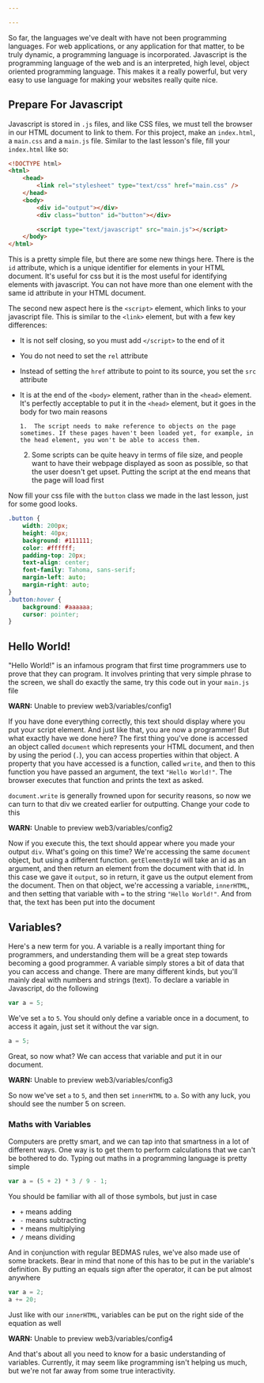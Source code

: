 ```yaml
---

---
```

So far, the languages we've dealt with have not been programming languages. For web applications, or any application for that matter, to be truly dynamic, a programming language is incorporated. Javascript is the programming language of the web and is an interpreted, high level, object oriented programming language. This makes it a really powerful, but very easy to use language for making your websites really quite nice.

## Prepare For Javascript

Javascript is stored in `.js` files, and like CSS files, we must tell the browser in our HTML document to link to them. For this project, make an `index.html`, a `main.css` and a `main.js` file. Similar to the last lesson's file, fill your `index.html` like so:

``` html
<!DOCTYPE html>
<html>
    <head>
        <link rel="stylesheet" type="text/css" href="main.css" />
    </head>
    <body>
        <div id="output"></div>
        <div class="button" id="button"></div>

        <script type="text/javascript" src="main.js"></script>
    </body>
</html>
```

This is a pretty simple file, but there are some new things here. There is the `id` attribute, which is a unique identifier for elements in your HTML document. It's useful for css but it is the most useful for identifying elements with javascript. You can not have more than one element with the same id attribute in your HTML document.

The second new aspect here is the `<script>` element, which links to your javascript file. This is similar to the `<link>` element, but with a few key differences:

*   It is not self closing, so you must add `</script>` to the end of it
*   You do not need to set the `rel` attribute
*   Instead of setting the `href` attribute to point to its source, you set the `src` attribute
*   It is at the end of the `<body>` element, rather than in the `<head>` element. It's perfectly acceptable to put it in the `<head>` element, but it goes in the body for two main reasons

        1.  The script needs to make reference to objects on the page sometimes. If these pages haven't been loaded yet, for example, in the head element, you won't be able to access them.
    2.  Some scripts can be quite heavy in terms of file size, and people want to have their webpage displayed as soon as possible, so that the user doesn't get upset. Putting the script at the end means that the page will load first

Now fill your css file with the `button` class we made in the last lesson, just for some good looks.

``` css
.button {
    width: 200px;
    height: 40px;
    background: #111111;
    color: #ffffff;
    padding-top: 20px;
    text-align: center;
    font-family: Tahoma, sans-serif;
    margin-left: auto;
    margin-right: auto;
}
.button:hover {
    background: #aaaaaa;
    cursor: pointer;
}
```

## Hello World!

"Hello World!" is an infamous program that first time programmers use to prove that they can program. It involves printing that very simple phrase to the screen, we shall do exactly the same, try this code out in your `main.js` file

**WARN:** Unable to preview web3/variables/config1

If you have done everything correctly, this text should display where you put your script element. And just like that, you are now a programmer! But what exactly have we done here? The first thing you've done is accessed an object called `document` which represents your HTML document, and then by using the period (`.`), you can access properties within that object. A property that you have accessed is a function, called `write`, and then to this function you have passed an argument, the text `"Hello World!"`. The browser executes that function and prints the text as asked.

`document.write` is generally frowned upon for security reasons, so now we can turn to that div we created earlier for outputting. Change your code to this

**WARN:** Unable to preview web3/variables/config2

Now if you execute this, the text should appear where you made your output `div`. What's going on this time? We're accessing the same `document` object, but using a different function. `getElementById` will take an id as an argument, and then return an element from the document with that id. In this case we gave it `output`, so in return, it gave us the output element from the document. Then on that object, we're accessing a variable, `innerHTML`, and then setting that variable with `=` to the string `"Hello World!"`. And from that, the text has been put into the document

## Variables?

Here's a new term for you. A variable is a really important thing for programmers, and understanding them will be a great step towards becoming a good programmer. A variable simply stores a bit of data that you can access and change. There are many different kinds, but you'll mainly deal with numbers and strings (text). To declare a variable in Javascript, do the following

``` js
var a = 5;
```

We've set `a` to `5`. You should only define a variable once in a document, to access it again, just set it without the var sign.

``` js
a = 5;
```

Great, so now what? We can access that variable and put it in our document.

**WARN:** Unable to preview web3/variables/config3

So now we've set `a` to `5`, and then set `innerHTML` to `a`. So with any luck, you should see the number 5 on screen.

### Maths with Variables

Computers are pretty smart, and we can tap into that smartness in a lot of different ways. One way is to get them to perform calculations that we can't be bothered to do. Typing out maths in a programming language is pretty simple

``` js
var a = (5 + 2) * 3 / 9 - 1;
```

You should be familiar with all of those symbols, but just in case

*   `+` means adding
*   `-` means subtracting
*   `*` means multiplying
*   `/` means dividing

And in conjunction with regular BEDMAS rules, we've also made use of some brackets. Bear in mind that none of this has to be put in the variable's definition. By putting an equals sign after the operator, it can be put almost anywhere

``` js
var a = 2;
a += 20;
```

Just like with our `innerHTML`, variables can be put on the right side of the equation as well

**WARN:** Unable to preview web3/variables/config4

And that's about all you need to know for a basic understanding of variables. Currently, it may seem like programming isn't helping us much, but we're not far away from some true interactivity.